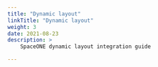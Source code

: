 ```yaml
---
title: "Dynamic layout"
linkTitle: "Dynamic layout"
weight: 3
date: 2021-08-23
description: >
    SpaceONE dynamic layout integration guide

---
```




